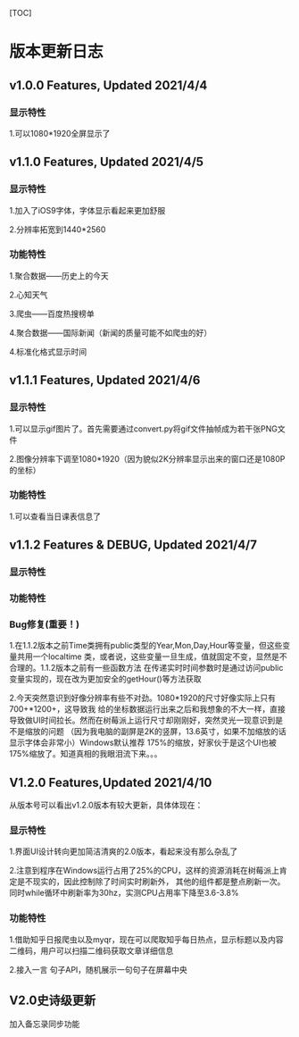 [TOC]



# 版本更新日志

## v1.0.0 Features, Updated 2021/4/4
### 显示特性
1.可以1080*1920全屏显示了

## v1.1.0 Features, Updated 2021/4/5
### 显示特性
1.加入了iOS9字体，字体显示看起来更加舒服

2.分辨率拓宽到1440*2560
### 功能特性
1.聚合数据——历史上的今天

2.心知天气

3.爬虫——百度热搜榜单

4.聚合数据——国际新闻（新闻的质量可能不如爬虫的好）

4.标准化格式显示时间

## v1.1.1 Features, Updated 2021/4/6

### 显示特性
1.可以显示gif图片了。首先需要通过convert.py将gif文件抽帧成为若干张PNG文件

2.图像分辨率下调至1080*1920（因为貌似2K分辨率显示出来的窗口还是1080P的坐标）

### 功能特性
1.可以查看当日课表信息了

## v1.1.2 Features & DEBUG, Updated 2021/4/7
### 显示特性

### 功能特性

### Bug修复(重要！)

1.在1.1.2版本之前Time类拥有public类型的Year,Mon,Day,Hour等变量，但这些变量共用一个localtime
类，或者说，这些变量一旦生成，值就固定不变，显然是不合理的。1.1.2版本之前有一些函数方法
在传递实时时间参数时是通过访问public变量实现的，现在改为更加安全的getHour()等方法获取

2.今天突然意识到好像分辨率有些不对劲。1080*1920的尺寸好像实际上只有700+*1200+，这导致我
给的坐标数据运行出来之后和我想象的不大一样，直接导致做UI时间拉长。然而在树莓派上运行尺寸却刚刚好，突然灵光一现意识到是不是缩放的问题
（因为我电脑的副屏是2K的竖屏，13.6英寸，如果不加缩放的话显示字体会非常小）Windows默认推荐
175%的缩放，好家伙于是这个UI也被175%缩放了。知道真相的我眼泪流下来。。。

## V1.2.0 Features,Updated 2021/4/10
从版本号可以看出v1.2.0版本有较大更新，具体体现在：
### 显示特性
1.界面UI设计转向更加简洁清爽的2.0版本，看起来没有那么杂乱了

2.注意到程序在Windows运行占用了25%的CPU，这样的资源消耗在树莓派上肯定是不现实的，因此控制除了时间实时刷新外，
其他的组件都是整点刷新一次。同时while循环中刷新率为30hz，实测CPU占用率下降至3.6-3.8%

### 功能特性
1.借助知乎日报爬虫以及myqr，现在可以爬取知乎每日热点，显示标题以及内容二维码，用户可以扫描二维码获取文章详细信息

2.接入一言 句子API，随机展示一句句子在屏幕中央

## V2.0史诗级更新
加入备忘录同步功能